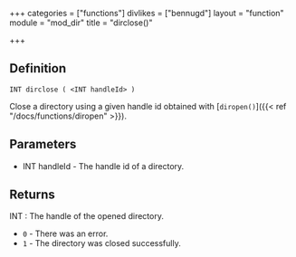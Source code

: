 +++
categories = ["functions"]
divlikes = ["bennugd"]
layout = "function"
module = "mod_dir"
title = "dirclose()"

+++

## Definition

    INT dirclose ( <INT handleId> )

Close a directory using a given handle id obtained with [`diropen()`]({{< ref "/docs/functions/diropen" >}}).

## Parameters

- INT handleId  - The handle id of a directory.

## Returns

INT : The handle of the opened directory.

- `0` - There was an error.
- `1` - The directory was closed successfully.
